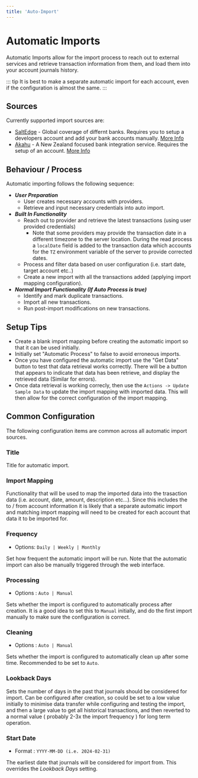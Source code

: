 ```yaml
---
title: 'Auto-Import'
---
```


# Automatic Imports

Automatic Imports allow for the import process to reach out to external services and retrieve transaction information from them, and load them into your account journals history.

::: tip
It is best to make a separate automatic import for each account, even if the configuration is almost the same.
:::

## Sources

Currently supported import sources are:

- [SaltEdge](https://www.saltedge.com/) - Global coverage of differnt banks. Requires you to setup a developers account and add your bank accounts manually. [More Info](/advanced/salt-edge)
- [Akahu](https://www.akahu.nz/) - A New Zealand focused bank integration service. Requires the setup of an account. [More Info](/advanced/akahu)

## Behaviour / Process

Automatic importing follows the following sequence:

- **_User Preparation_**
  - User creates necessary accounts with providers.
  - Retrieve and input necessary credentials into auto import.
- **_Built In Functionality_**
  - Reach out to provider and retrieve the latest transactions (using user provided credentials)
    - Note that some providers may provide the transaction date in a different timezone to the server location. During the read process a `localDate` field is added to the transaction data which accounts for the `TZ` environment variable of the server to provide corrected dates.
  - Process and filter data based on user configuration (i.e. start date, target account etc..)
  - Create a new import with all the transactions added (applying import mapping configuration).
- **_Normal Import Functionality (If Auto Process is true)_**
  - Identify and mark duplicate transactions.
  - Import all new transactions.
  - Run post-import modifications on new transactions.

## Setup Tips

- Create a blank import mapping before creating the automatic import so that it can be used initially.
- Initially set "Automatic Process" to false to avoid erroneous imports.
- Once you have configured the automatic import use the "Get Data" button to test that data retrieval works correctly. There will be a button that appears to indicate that data has been retrieve, and display the retrieved data (Similar for errors).
- Once data retrieval is working correcly, then use the `Actions -> Update Sample Data` to update the import mapping with imported data. This will then allow for the correct configuration of the import mapping.

## Common Configuration

The following configuration items are common across all automatic import sources.

### Title

Title for automatic import.

### Import Mapping

Functionality that will be used to map the imported data into the trasaction data (i.e. account, date, amount, description etc...). Since this includes the to / from account information it is likely that a separate automatic import and matching import mapping will need to be created for each account that data it to be imported for.

### Frequency

- Options: `Daily | Weekly | Monthly`

Set how frequent the automatic import will be run. Note that the automatic import can also be manually triggered through the web interface.

### Processing

- Options : `Auto | Manual`

Sets whether the import is configured to automatically process after creation. It is a good idea to set this to `Manual` initially, and do the first import manually to make sure the configuration is correct.

### Cleaning

- Options : `Auto | Manual`

Sets whether the import is configured to automatically clean up after some time. Recommended to be set to `Auto`.

### Lookback Days

Sets the number of days in the past that journals should be considered for import. Can be configured after creation, so could be set to a low value initially to minimise data transfer while configuring and testing the import, and then a large value to get all historical transactions, and then reverted to a normal value ( probably 2-3x the import frequency ) for long term operation.

### Start Date

- Format : `YYYY-MM-DD (i.e. 2024-02-31)`

The earliest date that journals will be considered for import from. This overrides the _Lookback Days_ setting.
